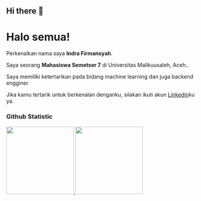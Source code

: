## Hi there 👋

# Halo semua! 

Perkenalkan nama saya **Indra Firmansyah**.<br>

Saya seorang **Mahasiswa Semetser 7** di Universitas Malikuusaleh, Aceh..<br>

Saya memiliki ketertarikan pada bidang machine learning dan juga backend engginer <br>

Jika kamu tertarik untuk berkenalan denganku, silakan ikuti akun [Linkedin](www.linkedin.com/in/indra-firmansyah-93885830b)ku ya.

### Github Statistic
<p align="left">
<a href="https://github.com/indraaTZY">
  <img height="180em" src="https://github-readme-stats-eight-theta.vercel.app/api?username=indraaTZY&show_icons=true&theme=algolia&include_all_commits=true&count_private=true"/>
  <img height="180em" src="https://github-readme-stats-eight-theta.vercel.app/api/top-langs/?username=penuliscode&layout=compact&layout=compact&theme=algolia"/>
</a>
</p>
